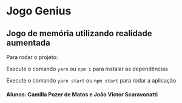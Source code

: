 # Jogo Genius
## Jogo de memória utilizando realidade aumentada

Para rodar o projeto:

Execute o comando ```yarn``` ou ```npm i``` para instalar as dependências

Execute o comando ```yarn start``` ou ```npm start``` para rodar a aplicação

#### Alunos: Camilla Pozer de Matos e João Victor Scaravonatti
